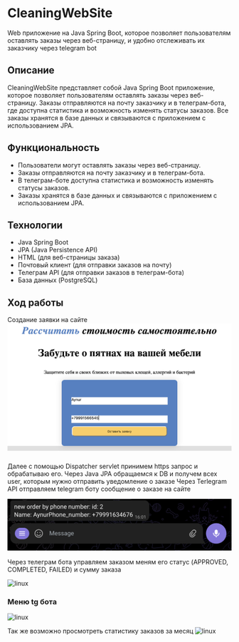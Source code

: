 # CleaningWebSite
Web приложение на Java Spring Boot, которое позволяет пользователям оставлять заказы через веб-страницу, и удобно отслеживать их заказчику через telegram bot

## Описание

CleaningWebSite представляет собой Java Spring Boot приложение, которое позволяет пользователям оставлять заказы через веб-страницу. Заказы отправляются на почту заказчику и в телеграм-бота, где доступна статистика и возможность изменять статусы заказов. Все заказы хранятся в базе данных и связываются с приложением с использованием JPA.

## Функциональность

- Пользователи могут оставлять заказы через веб-страницу.
- Заказы отправляются на почту заказчику и в телеграм-бота.
- В телеграм-боте доступна статистика и возможность изменять статусы заказов.
- Заказы хранятся в базе данных и связываются с приложением с использованием JPA.

## Технологии

- Java Spring Boot
- JPA (Java Persistence API)
- HTML (для веб-страницы заказа)
- Почтовый клиент (для отправки заказов на почту)
- Телеграм API (для отправки заказов в телеграм-бота)
- База данных (PostgreSQL)

## Ход работы

Создание заявки на сайте
![linux](materials/Order_client.png)

### 
Далее с помощью Dispatcher servlet принимем https запрос и обрабатываю его.
Через Java JPA обращаемся к DB и получем всех user, которым нужно отправить уведомление о заказе
Через Terlegram API отправляем telegram боту сообщение о заказе на сайте 

![linux](materials/new_order_tg.png)

Через телеграм бота управляем заказом меням его статус (APPROVED, COMPLETED, FAILED) и сумму заказа

![linux](materials/edit_order)

### Меню tg бота 
![linux](materials/menu_tg)

Так же возможно просмотреть статистику заказов за месяц
![linux](materials/stat_tg)

    
